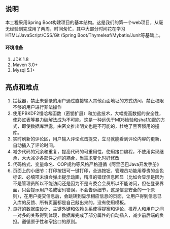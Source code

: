 ## 说明

本工程采用Spring Boot构建项目的基本结构。这是我们的第一个web项目，从毫无经验到完成用了两周，时间匆忙，其中大部分时间花在学习HTML/JavaScript/CSS/Git
/Spring Boot/Thymeleaf/Mybatis/Junit等基础上。

#### 环境准备
1. JDK 1.8
2. Maven 3.0+
3. Mysql 5.1+


 ## 亮点和难点
1. 拦截器，禁止未登录的用户通过直接输入其他页面地址的方式访问，禁止权限不够的用户进行非法操作
2. 使用PBKDF2慢哈希函数（密钥扩展）和加盐技术，大幅提高数据的安全性，使彩虹表等暴力破解法成为不可能。这是一种远优于MD5检验和sha1加密的方式，即使数据库泄露，由密文推出明文也是不可能的，杜绝了黑客惯用的撞库。
3. 实时刷新的评论区，用户输入评论点击提交，立马就能看到评论内容的更新，自动插入了评论时间。
4. 减少代码的冗余和重复，提高代码的可重用性，使用接口编程，不使用实现继承，大大减少各部件之间的耦合，当需求变化时好修改
5. 代码格式、变量命名、OOP规约等风格严格遵循《阿里巴巴Java开发手册》
6. 页面上的小细节：打印按钮可一键打印，全选按钮、管理员功能用尊贵的金色标识、必填项未填会弹出提示动画，精准的错误信息回显（比如会显示是因为不是管理员所以不能访问还是因为不是专委会会员所以不能访问，但在登录界面，只会提示用户名或密码错误，不会告诉细节，这是信息安全的一个原则），在用户提交信息后，会跳转到显示相应信息的页面，让用户得到信息已入库的反馈、所有页面都是自己敲出来的，没有使用模板。
7. 良好的数据库设计、主键外键和依赖关系使得提案和评论、推荐人和用户之间一对多的关系得到体现，数据库完成了部分属性的自动插入，减少前后端的负担。遵循原子性和窄接口的原则。


